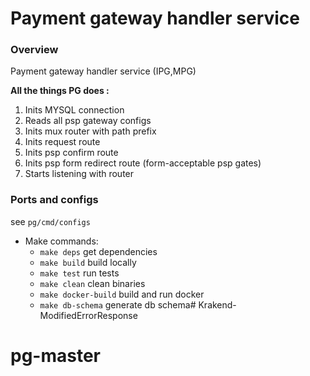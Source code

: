 # Payment gateway handler service
### Overview
Payment gateway handler service (IPG,MPG)  

**All the things PG does :**
1. Inits MYSQL connection
2. Reads all psp gateway configs
3. Inits mux router with path prefix
4. Inits request route
5. Inits psp confirm route
6. Inits psp form redirect route (form-acceptable psp gates)
7. Starts listening with router

### Ports and configs
see `pg/cmd/configs`

- Make commands:
    * `make deps` get dependencies
    * `make build` build locally
    * `make test` run tests
    * `make clean` clean binaries
    * `make docker-build` build and run docker
    * `make db-schema` generate db schema# Krakend-ModifiedErrorResponse
# pg-master
